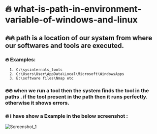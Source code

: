 # :fire: what-is-path-in-environment-variable-of-windows-and-linux

## :fire::fire:  path is a location of our system from where our softwares and tools are executed.
###   :fire: Examples: 
      1. C:\sysinternals_tools
      2. C:\Users\User\AppData\Local\Microsoft\WindowsApps
      3. E:\software files\Nmap etc
### :fire::fire: when we run a tool then the system finds the tool in the paths .  if the tool present in the path then it runs perfectly. otherwise it shows errors.

### :fire: i have show a Example in the below screenshot : 

![Screenshot_1](https://user-images.githubusercontent.com/66565192/156969917-085237ad-51e4-4872-b160-f18c2b785a97.png)
